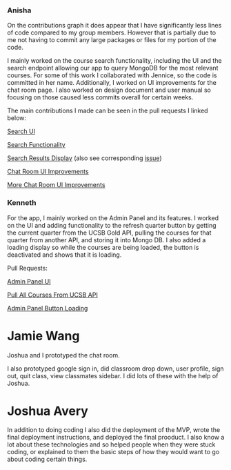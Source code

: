 ### Anisha
On the contributions graph it does appear that I have significantly less lines of code compared to my group members. However that is partially due to me not having to commit any large packages or files for my portion of the code. 

I mainly worked on the course search functionality, including the UI and the search endpoint allowing our app to query MongoDB for the most relevant courses. For some of this work I collaborated with Jennice, so the code is committed in her name. Additionally, I worked on UI improvements for the chat room page.
I also worked on design document and user manual so focusing on those caused less commits overall for certain weeks. 

The main contributions I made can be seen in the pull requests I linked below:

[Search UI](https://github.com/ucsb-cs148-f21/project-t09-studygroup/pull/29)

[Search Functionality](https://github.com/ucsb-cs148-f21/project-t09-studygroup/pull/58)

[Search Results Display](https://github.com/ucsb-cs148-f21/project-t09-studygroup/pull/71) (also see corresponding [issue](https://github.com/ucsb-cs148-f21/project-t09-studygroup/issues/64))

[Chat Room UI Improvements](https://github.com/ucsb-cs148-f21/project-t09-studygroup/pull/79)

[More Chat Room UI Improvements](https://github.com/ucsb-cs148-f21/project-t09-studygroup/pull/85)

### Kenneth
For the app, I mainly worked on the Admin Panel and its features. I worked on the UI and adding functionality to the refresh quarter button by getting the current quarter from the UCSB Gold API, pulling the courses for that quarter from another API, and storing it into Mongo DB. I also added a loading display so while the courses are being loaded, the button is deactivated and shows that it is loading.

Pull Requests:

[Admin Panel UI](https://github.com/ucsb-cs148-f21/project-t09-studygroup/pull/27)

[Pull All Courses From UCSB API](https://github.com/ucsb-cs148-f21/project-t09-studygroup/pull/46)

[Admin Panel Button Loading](https://github.com/ucsb-cs148-f21/project-t09-studygroup/pull/84)


# Jamie Wang

Joshua and I prototyped the chat room.

I also prototyped google sign in, did classroom drop down, user profile, sign out, quit class, view classmates sidebar. I did lots of these with the help of Joshua.


# Joshua Avery
In addition to doing coding I also did the deployment of the MVP, wrote the final deployment instructions, and deployed the final prooduct. 
I also know a lot about these technologies and so helped people when they were stuck coding, or explained to them the basic steps of how they would want to go about coding certain things.
